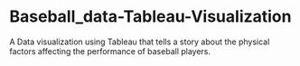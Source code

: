 # Baseball_data-Tableau-Visualization
A Data visualization using Tableau that tells a story about the physical factors affecting the performance of baseball players.
